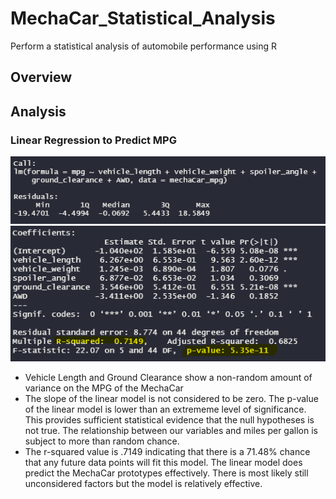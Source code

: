 # MechaCar_Statistical_Analysis

Perform a statistical analysis of automobile performance using R

## Overview


## Analysis

### Linear Regression to Predict MPG

![images/call1.png](images/call1.png)
![images/call2-values.png](images/call2-values.png)

- Vehicle Length and Ground Clearance show a non-random amount of variance on the MPG of the MechaCar
- The slope of the linear model is not considered to be zero. The p-value of the linear model is lower than an extrememe level of significance. This provides sufficient statistical evidence that the null hypotheses is not true. The relationship between our variables and miles per gallon is subject to more than random chance.
- The r-squared value is .7149 indicating that there is a 71.48% chance that any future data points will fit this model. The linear model does predict the MechaCar prototypes effectively. There is most likely still unconsidered factors but the model is relatively effective. 
